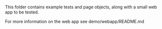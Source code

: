 This folder contains example tests and page objects, along
with a small web app to be tested.

For more information on the web app see demo/webapp/README.md

